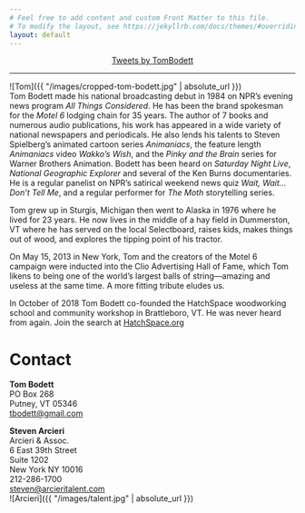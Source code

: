 ```yaml
---
# Feel free to add content and custom Front Matter to this file.
# To modify the layout, see https://jekyllrb.com/docs/themes/#overriding-theme-defaults
layout: default
---
```

<div class="jekyll-twitter-plugin" align="center"><a class="twitter-timeline"  data-height="800" data-chrome="nofooter" href="https://twitter.com/TomBodett?ref_src=twsrc%5Etfw">Tweets by TomBodett</a>
<script async="" src="https://platform.twitter.com/widgets.js" charset="utf-8"></script>
</div>

* * *
![Tom]({{ "/images/cropped-tom-bodett.jpg" | absolute_url }})  
Tom Bodett made his national broadcasting debut in 1984 on NPR’s evening news program *All Things Considered*. He has been the brand spokesman for the *Motel 6* lodging chain for 35 years. The author of 7 books and numerous audio publications, his work has appeared in a wide variety of national newspapers and periodicals. He also lends his talents to Steven Spielberg’s animated cartoon series *Animaniacs*, the feature length *Animaniacs* video *Wakko’s Wish*, and the *Pinky and the Brain* series for Warner Brothers Animation. Bodett has been heard on *Saturday Night Live*, *National Geographic Explorer* and several of the Ken Burns documentaries. He is a regular panelist on NPR’s satirical weekend news quiz *Wait, Wait…Don’t Tell Me*, and a regular performer for *The Moth* storytelling series.  
  
Tom grew up in Sturgis, Michigan then went to Alaska in 1976 where he lived for 23 years. He now lives in the middle of a hay field in Dummerston, VT where he has served on the local Selectboard, raises kids, makes things out of wood, and explores the tipping point of his tractor.  
  
On May 15, 2013 in New York, Tom and the creators of the Motel 6 campaign were inducted into the Clio Advertising Hall of Fame, which Tom likens to being one of the world’s largest balls of string—amazing and useless at the same time. A more fitting tribute eludes us.  
  
In October of 2018 Tom Bodett co-founded the HatchSpace woodworking school and community workshop in Brattleboro, VT. He was never heard from again. Join the search at [HatchSpace.org](https://hatchspace.org/)
  
# Contact  
**Tom Bodett**  
PO Box 268  
Putney, VT 05346  
[tbodett@gmail.com](mailto:tbodett@gmail.com)

**Steven Arcieri**  
Arcieri & Assoc.  
6 East 39th Street  
Suite 1202  
New York NY 10016  
212-286-1700  
[steven@arcieritalent.com](mailto:steven@arcieritalent.com)  
![Arcieri]({{ "/images/talent.jpg" | absolute_url }})  
